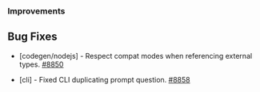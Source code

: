 ### Improvements

## Bug Fixes

- [codegen/nodejs] - Respect compat modes when referencing external types.
  [#8850](https://github.com/pulumi/pulumi/pull/8850)

- [cli] - Fixed CLI duplicating prompt question.
  [#8858](https://github.com/pulumi/pulumi/pull/8858)
